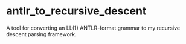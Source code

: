 # antlr_to_recursive_descent
A tool for converting an LL(1) ANTLR-format grammar to my recursive descent parsing framework.
